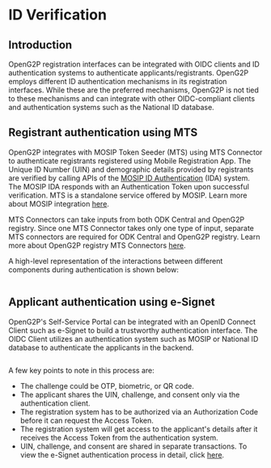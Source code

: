 # ID Verification

## Introduction

OpenG2P registration interfaces can be integrated with OIDC clients and ID authentication systems to authenticate applicants/registrants. OpenG2P employs different ID authentication mechanisms in its registration interfaces. While these are the preferred mechanisms, OpenG2P is not tied to these mechanisms and can integrate with other OIDC-compliant clients and authentication systems such as the National ID database.

## Registrant authentication using MTS

OpenG2P integrates with MOSIP Token Seeder (MTS) using MTS Connector to authenticate registrants registered using Mobile Registration App. The Unique ID Number (UIN) and demographic details provided by registrants are verified by calling APIs of the [MOSIP ID Authentication](https://docs.mosip.io/1.2.0/id-authentication) (IDA) system. The MOSIP IDA responds with an Authentication Token upon successful verification. MTS is a standalone service offered by MOSIP. Learn more about MOSIP integration [here](../integrations/integration-with-mosip.md).

MTS Connectors can take inputs from both ODK Central and OpenG2P registry. Since one MTS Connector takes only one type of input, separate MTS connectors are required for ODK Central and OpenG2P registry. Learn more about OpenG2P registry MTS Connectors [here](../integrations/integration-with-mosip/registry-mts-connector.md).

A high-level representation of the interactions between different components during authentication is shown below:

<figure><img src="https://github.com/smita-g2p/openg2p-documentation/raw/971450a496bb056097b16b73358aa3b1448bb37c/.gitbook/assets/authentication-using-mts.png" alt=""><figcaption></figcaption></figure>

## Applicant authentication using e-Signet&#x20;

OpenG2P's Self-Service Portal can be integrated with an OpenID Connect Client such as e-Signet to build a trustworthy authentication interface. The OIDC Client utilizes an authentication system such as MOSIP or National ID database to authenticate the applicants in the backend.&#x20;

<figure><img src="https://github.com/smita-g2p/openg2p-documentation/raw/a4ff32ed25418396de2b811c2b23e143f233e78b/.gitbook/assets/authentication-using-esignet.png" alt=""><figcaption></figcaption></figure>

A few key points to note in this process are:

* The challenge could be OTP, biometric, or QR code.
* The applicant shares the UIN, challenge, and consent only via the authentication client.
* The registration system has to be authorized via an Authorization Code before it can request the Access Token.
* The registration system will get access to the applicant's details after it receives the Access Token from the authentication system.
* &#x20;UIN, challenge, and consent are shared in separate transactions. To view the e-Signet authentication process in detail, click [here](../integrations/integration-with-mosip/integration-with-e-signet.md).
